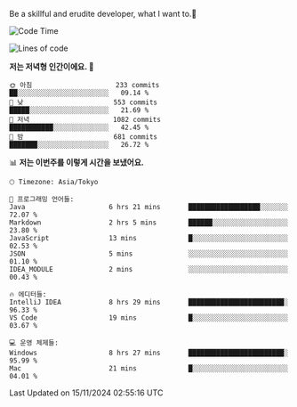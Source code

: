 Be a skillful and erudite developer, what I want to.👶

<!--START_SECTION:waka-->
![Code Time](http://img.shields.io/badge/Code%20Time-1%2C393%20hrs%2048%20mins-blue)

![Lines of code](https://img.shields.io/badge/%EC%A0%80%EB%8A%94%20%EC%97%AC%ED%83%9C%EA%B9%8C%EC%A7%80%20-884.3%20thousand%20%EC%A4%84%EC%9D%98%20%EC%BD%94%EB%93%9C%EB%A5%BC%20%EC%9E%91%EC%84%B1%ED%96%88%EC%96%B4%EC%9A%94.-blue)

**저는 저녁형 인간이에요. 🦉** 

```text
🌞 아침                     233 commits         ██░░░░░░░░░░░░░░░░░░░░░░░   09.14 % 
🌆 낮　                     553 commits         █████░░░░░░░░░░░░░░░░░░░░   21.69 % 
🌃 저녁                     1082 commits        ███████████░░░░░░░░░░░░░░   42.45 % 
🌙 밤　                     681 commits         ███████░░░░░░░░░░░░░░░░░░   26.72 % 
```


📊 **저는 이번주를 이렇게 시간을 보냈어요.** 

```text
🕑︎ Timezone: Asia/Tokyo

💬 프로그래밍 언어들: 
Java                     6 hrs 21 mins       ██████████████████░░░░░░░   72.07 % 
Markdown                 2 hrs 5 mins        ██████░░░░░░░░░░░░░░░░░░░   23.80 % 
JavaScript               13 mins             █░░░░░░░░░░░░░░░░░░░░░░░░   02.53 % 
JSON                     5 mins              ░░░░░░░░░░░░░░░░░░░░░░░░░   01.10 % 
IDEA_MODULE              2 mins              ░░░░░░░░░░░░░░░░░░░░░░░░░   00.43 % 

🔥 에디터들: 
IntelliJ IDEA            8 hrs 29 mins       ████████████████████████░   96.33 % 
VS Code                  19 mins             █░░░░░░░░░░░░░░░░░░░░░░░░   03.67 % 

💻 운영 체제들: 
Windows                  8 hrs 27 mins       ████████████████████████░   95.99 % 
Mac                      21 mins             █░░░░░░░░░░░░░░░░░░░░░░░░   04.01 % 
```


 Last Updated on 15/11/2024 02:55:16 UTC
<!--END_SECTION:waka-->
